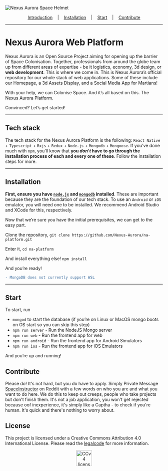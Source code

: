 ![Nexus Aurora Space Helmet](http://h2847766.stratoserver.net/pydio/public/292cda38e/dl/SpaceSuit-CaliD-Banner.png?ct=true)

<p align="center">
  <a href="#Nexus-Aurora-Web-Platform">Introduction</a>
  &nbsp;&nbsp;&nbsp;|&nbsp;&nbsp;&nbsp;
  <a href="#installation">Installation</a>
  &nbsp;&nbsp;&nbsp;|&nbsp;&nbsp;&nbsp;
  <a href="#start">Start</a>
  &nbsp;&nbsp;&nbsp;|&nbsp;&nbsp;&nbsp;
  <a href="#contribute">Contribute</a>
</p>

<hr/>

# Nexus Aurora Web Platform

Nexus Aurora is an Open Source Project aiming for opening up the barrier of Space Colonisation. Together, professionals from around the globe team up from different areas of expertise - be it logistics, economy, 3d design, or **web development**. This is where we come in. This is Nexus Aurora’s official repository for our whole stack of web applications. Some of these include our Homepage, a 3d Assets Display, and a Social Media App for Martians!

With your help, we can Colonise Space. And it’s all based on this. The Nexus Aurora Platform. 

Convinced? Let’s get started!

<hr/>

## Tech stack
The tech stack for the Nexus Aurora Platform is the following: `React Native` + `Typescript` + `Rxjs` + `Redux` + `Node.js` + `Mongodb` + `Mongoose`. If you’ve done much with `npm`, you’ll know that **you *don’t* have to go through the installation process of each and every one of these**. Follow the installation steps for more. 


<hr/>

## Installation
**First, ensure you have [`node.js`](https://nodejs.org/en/download/) and [`mongodb`](https://docs.mongodb.com/manual/installation/) installed**. These are important because they are the foundation of our tech stack. To use an `Android` or `iOS` emulator, you will need one to be installed. We recommend Android Studio and XCode for this, respectively. 

Now that we’re sure you have the initial prerequisites, we can get to the easy part. 

Clone the repository, ```git clone https://github.com/Nexus-Aurora/na-platform.git```

Enter it, ```cd na-platform```

And install everything else! ```npm install```

And you’re ready!

```diff
- MongoDB does not currently support WSL
```

<hr/>

## Start
To start, run 
* `mongod` to start the database (if you’re on Linux or MacOS mongo boots on OS start so you can skip this step)
* `npm run server` - Run the NodeJS Mongo server
* `npm run web` - Run the frontend app for web
* `npm run android` - Run the frontend app for Android Simulators
* `npm run ios` - Run the frontend app for iOS Emulators

And you’re up and running! 

## Contribute
Please do! It's not hard, but you do have to apply. Simply Private Message [SpaceInstructor](https://reddit.com/u/SpaceInstructor) on Reddit with a few words on who you are and what you want to do here. We do this to keep out creeps, people who take projects but don't finish them. It's not a job application, you won't get rejected because oof inexperience, it's simply like a Captha - to check if you're human. It's quick and there's nothing to worry about. 

## License
This project is licensed under a Creative Commons Attribution 4.0 International License. Please read the [legalcode](https://creativecommons.org/licenses/by-sa/4.0/legalcode) for more information. 

<p align="center">
  <img width="50" src="https://mirrors.creativecommons.org/presskit/icons/cc.xlarge.png" alt="CCv4 license"/>
</p>
